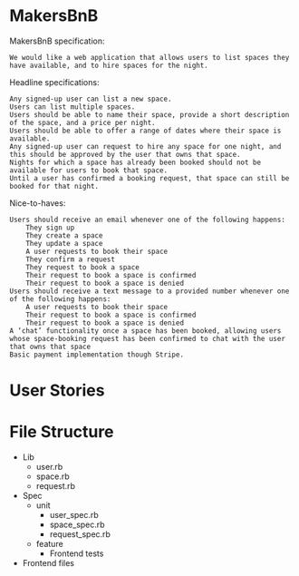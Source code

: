 # MakersBnB

MakersBnB specification:

    We would like a web application that allows users to list spaces they have available, and to hire spaces for the night.

Headline specifications:

    Any signed-up user can list a new space.
    Users can list multiple spaces.
    Users should be able to name their space, provide a short description of the space, and a price per night.
    Users should be able to offer a range of dates where their space is available.
    Any signed-up user can request to hire any space for one night, and this should be approved by the user that owns that space.
    Nights for which a space has already been booked should not be available for users to book that space.
    Until a user has confirmed a booking request, that space can still be booked for that night.


Nice-to-haves:

    Users should receive an email whenever one of the following happens:
        They sign up
        They create a space
        They update a space
        A user requests to book their space
        They confirm a request
        They request to book a space
        Their request to book a space is confirmed
        Their request to book a space is denied
    Users should receive a text message to a provided number whenever one of the following happens:
        A user requests to book their space
        Their request to book a space is confirmed
        Their request to book a space is denied
    A ‘chat’ functionality once a space has been booked, allowing users whose space-booking request has been confirmed to chat with the user that owns that space
    Basic payment implementation though Stripe.

# User Stories 

# File Structure 
- Lib 
    - user.rb
    - space.rb 
    - request.rb 
- Spec 
    - unit 
        - user_spec.rb
        - space_spec.rb
        - request_spec.rb
    - feature 
        - Frontend tests 
- Frontend files  
